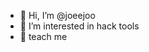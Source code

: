 - 👋 Hi, I’m @joeejoo
- 👀 I’m interested in hack tools
- 🌱 teach me

<!---
joeejoo/joeejoo is a ✨ special ✨ repository because its `README.md` (this file) appears on your GitHub profile.
You can click the Preview link to take a look at your changes.
--->
